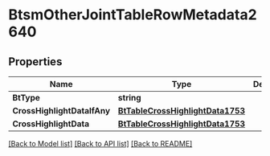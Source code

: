 # BtsmOtherJointTableRowMetadata2640

## Properties

Name | Type | Description | Notes
------------ | ------------- | ------------- | -------------
**BtType** | **string** |  | [optional] 
**CrossHighlightDataIfAny** | [**BtTableCrossHighlightData1753**](BTTableCrossHighlightData-1753.md) |  | [optional] 
**CrossHighlightData** | [**BtTableCrossHighlightData1753**](BTTableCrossHighlightData-1753.md) |  | [optional] 

[[Back to Model list]](../README.md#documentation-for-models) [[Back to API list]](../README.md#documentation-for-api-endpoints) [[Back to README]](../README.md)


